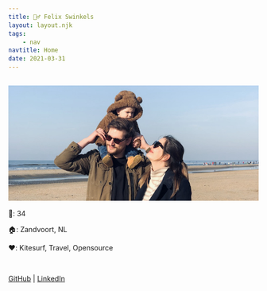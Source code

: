 ```yaml
---
title: 🏄‍♂️ Felix Swinkels
layout: layout.njk
tags:
    - nav
navtitle: Home
date: 2021-03-31
---
```


##

![family photo](img/fam.jpeg)

🤫: 34

🏠: Zandvoort, NL

❤️: Kitesurf, Travel, Opensource

&nbsp;

[GitHub](https://github.com/TGIFelix) | [LinkedIn](https://www.linkedin.com/in/felixswinkels)
